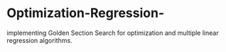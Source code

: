 # Optimization-Regression-
implementing Golden Section Search for optimization and multiple linear regression algorithms.
